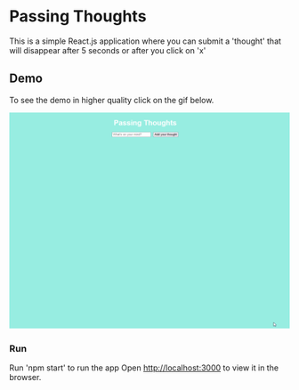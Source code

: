 # Passing Thoughts

This is a simple React.js application where you can submit a 'thought' that will disappear after 5 seconds or after you click on 'x'

## Demo

To see the demo in higher quality click on the gif below.

![Passing Thoughts Demo](demo/animacao.gif)

### Run

Run 'npm start' to run the app
Open [http://localhost:3000](http://localhost:3000) to view it in the browser.


